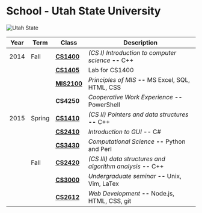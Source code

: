 # School - Utah State University

![Utah State](https://www.usu.edu/prm/identity/img/vertical_logo_on_white.jpg)

|Year|Term|Class|Description|
|---|---|---|---|
|2014|Fall|[**CS1400**](https://github.com/AdamTew/USU/tree/master/2014/CS1400)|*(CS I) Introduction to computer science* __--__ C++
|||[**CS1405**](https://github.com/AdamTew/USU/tree/master/2014/CS1400)		|  Lab for CS1400  
|||[**MIS2100**](https://github.com/AdamTew/USU/tree/master/2014/MIS2100)	| *Principles of MIS* __--__ MS Excel, SQL, HTML, CSS  
|||**CS4250**		|  *Cooperative Work Experience* __--__ PowerShell
|2015|Spring|[**CS1410**](https://github.com/AdamTew/USU/tree/master/2015/CS1410)  |*(CS II) Pointers and data structures* __--__ C++  
|||[**CS2410**](https://github.com/AdamTew/USU/tree/master/2015/CS2410)  	| *Introduction to GUI* __--__ C#
|||[**CS3430**](https://github.com/AdamTew/USU/tree/master/2015/CS3430) 	| *Computational Science* __--__ Python and Perl
||Fall|[**CS2420**](https://github.com/AdamTew/USU/tree/master/2015/CS2420)| *(CS III) data structures and algorithm analysis* __--__ C++ 
|||[**CS3000**](https://github.com/AdamTew/USU/tree/master/2015/CS3000)  	| *Undergraduate seminar* __--__ Unix, Vim, LaTex
|||[**CS2612**](https://github.com/AdamTew/USU/tree/master/2015/CS2612)  	| *Web Development* __--__ Node.js, HTML, CSS, git
